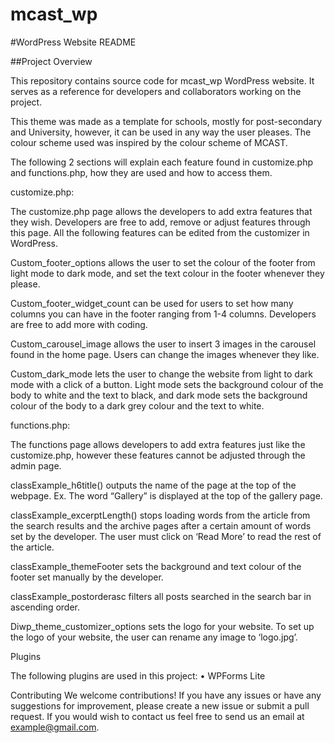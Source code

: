 # mcast_wp

#WordPress Website README

##Project Overview

This repository contains source code for mcast_wp WordPress website. It serves as a reference for developers and collaborators working on the project.

This theme was made as a template for schools, mostly for post-secondary and University, however, it can be used in any way the user pleases. The colour scheme used was inspired by the colour scheme of MCAST.

The following 2 sections will explain each feature found in customize.php and functions.php, how they are used and how to access them.


customize.php:

The customize.php page allows the developers to add extra features that they wish. Developers are free to add, remove or adjust features through this page. All the following features can be edited from the customizer in WordPress.

Custom_footer_options allows the user to set the colour of the footer from light mode to dark mode, and set the text colour in the footer whenever they please.

Custom_footer_widget_count can be used for users to set how many columns you can have in the footer ranging from 1-4 columns. Developers are free to add more with coding.

Custom_carousel_image allows the user to insert 3 images in the carousel found in the home page. Users can change the images whenever they like.

Custom_dark_mode lets the user to change the website from light to dark mode with a click of a button. Light mode sets the background colour of the body to white and the text to black, and dark mode sets the background colour of the body to a dark grey colour and the text to white.


functions.php:

The functions page allows developers to add extra features just like the customize.php, however these features cannot be adjusted through the admin page.

classExample_h6title() outputs the name of the page at the top of the webpage. Ex. The word “Gallery” is displayed at the top of the gallery page.

classExample_excerptLength() stops loading words from the article from the search results and the archive pages after a certain amount of words set by the developer. The user must click on ‘Read More’ to read the rest of the article.

classExample_themeFooter sets the background and text colour of the footer set manually by the developer.

classExample_postorderasc filters all posts searched in the search bar in ascending order.

Diwp_theme_customizer_options sets the logo for your website. To set up the logo of your website, the user can rename any image to ‘logo.jpg’.


Plugins

The following plugins are used in this project:
• WPForms Lite


Contributing
We welcome contributions! If you have any issues or have any suggestions for improvement, please create a new issue or submit a pull request.
If you would wish to contact us feel free to send us an email at example@gmail.com.
